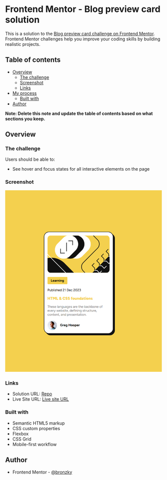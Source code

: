 # Frontend Mentor - Blog preview card solution

This is a solution to the [Blog preview card challenge on Frontend Mentor](https://www.frontendmentor.io/challenges/blog-preview-card-ckPaj01IcS). Frontend Mentor challenges help you improve your coding skills by building realistic projects. 

## Table of contents

- [Overview](#overview)
  - [The challenge](#the-challenge)
  - [Screenshot](#screenshot)
  - [Links](#links)
- [My process](#my-process)
  - [Built with](#built-with)
- [Author](#author)

**Note: Delete this note and update the table of contents based on what sections you keep.**

## Overview

### The challenge

Users should be able to:

- See hover and focus states for all interactive elements on the page

### Screenshot

![Screenshot](screenshot.png)


### Links

- Solution URL: [Repo](https://github.com/bronzky/FEMen_Second)
- Live Site URL: [Live site URL](https://bronzky.github.io/FEMen_Second/)

### Built with

- Semantic HTML5 markup
- CSS custom properties
- Flexbox
- CSS Grid
- Mobile-first workflow

## Author

- Frontend Mentor - [@bronzky](https://www.frontendmentor.io/profile/bronzky)


